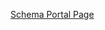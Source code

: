 [Schema Portal Page](https://factoryplus.app.amrc.co.uk/core-framework/framework/data-models/schemas)
